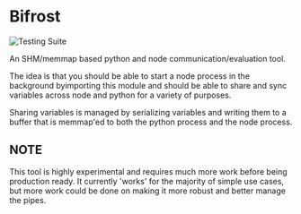 # Bifrost

![Testing Suite](https://github.com/Kings-Distributed-Systems/Bifrost/actions/workflows/test_dcp.yaml/badge.svg)


An SHM/memmap based python and node communication/evaluation tool.

The idea is that you should be able to start a node process in the background byimporting this module and should be able to share and sync variables across node and python for a variety of purposes. 


Sharing variables is managed by serializing variables and writing them to a buffer that is memmap'ed to both the python process and the node process.

## NOTE

This tool is highly experimental and requires much more work before being production ready. It currently 'works' for the majority of simple use cases, but more work could be done on making it more robust and better manage the pipes.
